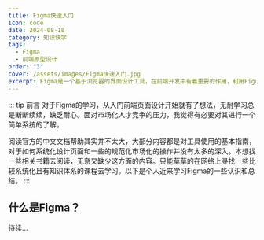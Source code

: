 ```yaml
---
title: Figma快速入门
icon: code
date: 2024-08-18
category: 知识快学
tags:
  - Figma
  - 前端原型设计
order: "3"
cover: /assets/images/Figma快速入门.jpg
excerpt: Figma是一个基于浏览器的界面设计工具，在前端开发中有着重要的作用，利用Figma，前端开发者可以利用页面原型设计进行高效开发。
---
```


::: tip 前言
对于Figma的学习，从入门前端页面设计开始就有了想法，无耐学习总是断断续续，缺乏耐心。面对市场化人才竞争的压力，我觉得有必要对其进行一个简单系统的了解。

阅读官方的中文文档帮助其实并不太大，大部分内容都是对工具使用的基本指南，对于如何系统化设计页面和一些的规范化市场化的操作并没有太多的深入。本想找一些相关书籍去阅读，无奈又缺少这方面的内容。只能草草的在网络上寻找一些比较系统化且有知识体系的课程去学习。以下是个人近来学习Figma的一些认识和总结。
:::

## 什么是Figma？

待续...